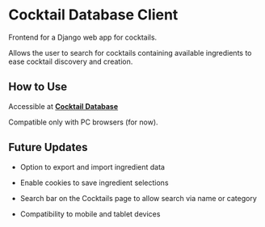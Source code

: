 # Cocktail Database Client

Frontend for a Django web app for cocktails. 

Allows the user to search for cocktails containing available ingredients to ease cocktail discovery and creation.

## How to Use

Accessible at **[Cocktail Database](https://cocktails.taccaeri.com)** 

Compatible only with PC browsers (for now). 

## Future Updates

- Option to export and import ingredient data

- Enable cookies to save ingredient selections

- Search bar on the Cocktails page to allow search via name or category

- Compatibility to mobile and tablet devices 

